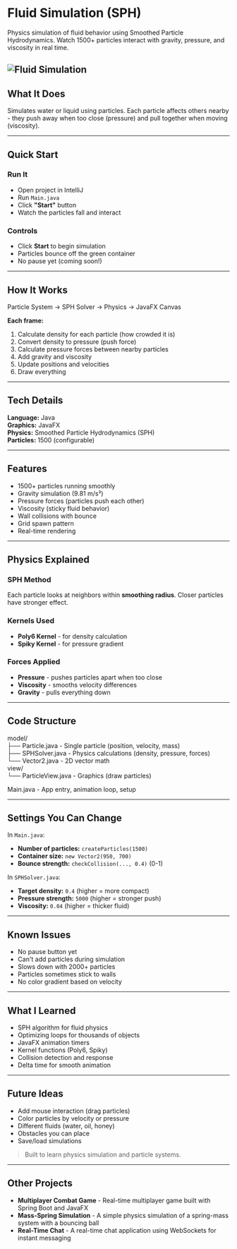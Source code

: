 # Fluid Simulation (SPH)

Physics simulation of fluid behavior using Smoothed Particle Hydrodynamics. Watch 1500+ particles interact with gravity, pressure, and viscosity in real time.


![Fluid Simulation](FluidSimulationGIF.gif)
---

## What It Does

Simulates water or liquid using particles. Each particle affects others nearby - they push away when too close (pressure) and pull together when moving (viscosity).

---

## Quick Start

### Run It
- Open project in IntelliJ
- Run `Main.java`
- Click **"Start"** button
- Watch the particles fall and interact

### Controls
- Click **Start** to begin simulation
- Particles bounce off the green container
- No pause yet (coming soon!)

---

## How It Works

Particle System → SPH Solver → Physics → JavaFX Canvas


**Each frame:**
1. Calculate density for each particle (how crowded it is)
2. Convert density to pressure (push force)
3. Calculate pressure forces between nearby particles
4. Add gravity and viscosity
5. Update positions and velocities
6. Draw everything

---

## Tech Details

**Language:** Java  
**Graphics:** JavaFX  
**Physics:** Smoothed Particle Hydrodynamics (SPH)  
**Particles:** 1500 (configurable)

---

## Features

- 1500+ particles running smoothly
- Gravity simulation (9.81 m/s²)
- Pressure forces (particles push each other)
- Viscosity (sticky fluid behavior)
- Wall collisions with bounce
- Grid spawn pattern
- Real-time rendering

---

## Physics Explained

### SPH Method
Each particle looks at neighbors within **smoothing radius**. Closer particles have stronger effect.

### Kernels Used
- **Poly6 Kernel** - for density calculation
- **Spiky Kernel** - for pressure gradient

### Forces Applied
- **Pressure** - pushes particles apart when too close
- **Viscosity** - smooths velocity differences
- **Gravity** - pulls everything down

---

## Code Structure

model/ <br>
├── Particle.java - Single particle (position, velocity, mass)<br>
├── SPHSolver.java - Physics calculations (density, pressure, forces)<br>
└── Vector2.java - 2D vector math<br>
view/<br>
└── ParticleView.java - Graphics (draw particles)

Main.java - App entry, animation loop, setup


---

## Settings You Can Change

In `Main.java`:
- **Number of particles:** `createParticles(1500)`
- **Container size:** `new Vector2(950, 700)`
- **Bounce strength:** `checkCollision(..., 0.4)` (0-1)

In `SPHSolver.java`:
- **Target density:** `0.4` (higher = more compact)
- **Pressure strength:** `5000` (higher = stronger push)
- **Viscosity:** `0.04` (higher = thicker fluid)

---

## Known Issues

- No pause button yet
- Can't add particles during simulation
- Slows down with 2000+ particles
- Particles sometimes stick to walls
- No color gradient based on velocity

---

## What I Learned

- SPH algorithm for fluid physics
- Optimizing loops for thousands of objects
- JavaFX animation timers
- Kernel functions (Poly6, Spiky)
- Collision detection and response
- Delta time for smooth animation

---

## Future Ideas

- Add mouse interaction (drag particles)
- Color particles by velocity or pressure
- Different fluids (water, oil, honey)
- Obstacles you can place
- Save/load simulations

>Built to learn physics simulation and particle systems.


---

## Other Projects

* **Multiplayer Combat Game** - Real-time multiplayer game built with Spring Boot and JavaFX
* **Mass-Spring Simulation** - A simple physics simulation of a spring-mass system with a bouncing ball
* **Real-Time Chat** - A real-time chat application using WebSockets for instant messaging
